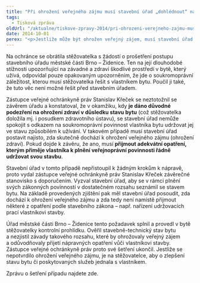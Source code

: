 ```yaml
---
title: "Při ohrožení veřejného zájmu musí stavební úřad „dohlédnout“ na vlastníka"
tags:
  - Tisková zpráva
oldUrl: "/aktualne/tiskove-zpravy-2014/pri-ohrozeni-verejneho-zajmu-musi-stavebni-urad-dohlednout-na-vlastnika"
date: 2014-10-01
perex: "<p>Jestliže může být ohrožen veřejný zájem, musí stavební úřad věc prověřit a přijmout opatření podle stavebního zákona. Nemůže nájemce bytu pouze odkazovat na vlastníka. Vlastník (pronajímatel) má sice obecnou povinnost předat nájemci byt ve způsobilém stavu k užívání a udržovat stavbu v dobrém stavu, ale pokud vyvstane podezření, že byt ohrožuje zdraví nájemníků, musí stavební úřad věc prověřit a využít svých pravomocí k ochraně veřejného zájmu (zdraví).</p>"
---
```


<!-- imported from the old website -->

<p>Na ochránce se obrátila stěžovatelka s žádostí o prošetření postupu stavebního úřadu městské části Brno – Židenice. Ten na její dlouhodobé stížnosti upozorňující na závadné a zdraví škodlivé prostředí v bytě, který užívá, odpovídal pouze opakovaným upozorněním, že jde o soukromoprávní záležitost, kterou musí stěžovatelka řešit s vlastníkem bytu. Poučil ji také, že tuto věc není možné řešit před stavebním úřadem.</p><p>Zástupce veřejné ochránkyně práv Stanislav Křeček se neztotožnil se závěrem úřadu a konstatoval, že v okamžiku, kdy <strong>je dáno důvodné podezření na ohrožení zdraví v důsledku stavu bytu</strong> (což stěžovatelka doložila mj. i posudkem zdravotního ústavu), se stavební úřad nemůže spokojit s odkazem na soukromoprávní povinnost vlastníka bytu udržovat jej ve stavu způsobilém k užívání. V takovém případě musí stavební úřad postavit najisto, zda skutečně dochází k ohrožení veřejného zájmu (ohrožení zdraví). Pokud dojde k závěru, že ano, musí <strong>přijmout adekvátní opatření, kterým přiměje vlastníka k plnění veřejnoprávní povinnosti řádně udržovat svou stavbu</strong>.</p><p>Stavební úřad v tomto případě nepřistoupil k žádným krokům k nápravě, proto vydal zástupce veřejné ochránkyně práv Stanislav Křeček závěrečné stanovisko s doporučením. Vyzval stavební úřad, aby se v rámci plnění svých zákonných povinností v dostatečném rozsahu seznámil se stavem bytu. Na základě provedených zjištění pak měl stavební úřad posoudit, zda dochází k ohrožení veřejného zájmu a zda tedy není namístě přijmout některé z opatření podle stavebního zákona – např. nařízení udržovacích prací vlastníkovi stavby.</p><p>Úřad městské části Brno – Židenice tento požadavek splnil a provedl v bytě stěžovatelky kontrolní prohlídku. Ověřil stavebně-technický stav bytu a nezjistil závady takového rozsahu, které by ohrožovaly veřejný zájem a odůvodňovaly přijetí nápravných opatření vůči vlastníkovi stavby. Zástupce veřejné ochránkyně práv proto své šetření ukončil. Jestliže se nepotvrdilo ohrožení veřejného zájmu, je na stěžovatelce, aby o zlepšení stavu bytu či poskytovaných služeb jednala s vlastníkem.</p><p>Zprávu o šetření případu najdete zde.</p>
